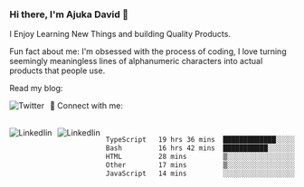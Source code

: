 ### Hi there, I'm Ajuka David 🥷

I Enjoy Learning New Things and building Quality Products.

Fun fact about me: I'm obsessed with the process of coding, I love turning seemingly meaningless lines of alphanumeric characters into actual products that people use.

Read my blog:

<a href="https://tobit.hashnode.dev/"> <img src="https://img.shields.io/badge/Hashnode-2962FF?style=for-the-badge&logo=hashnode&logoColor=white"
     alt="Twitter"
     style="float: left; margin-right: 10px;" /> </a>


📱 Connect with me: 

<br />
<a href="https://www.linkedin.com/in/david-ajuka-630660144/"> <img src="https://img.shields.io/badge/LinkedIn-0077B5?style=for-the-badge&logo=linkedin&logoColor=white"
     alt="LinkedIin"
     style="float: left; margin-right: 10px;" /> </a> <a href="mailto:ajuka.zephiniah@gmail.com"> <img src="https://img.shields.io/badge/Gmail-D14836?style=for-the-badge&logo=gmail&logoColor=white"
     alt="LinkedIin"
     style="float: left; margin-right: 10px;" /> </a>
     

<!--START_SECTION:waka-->

```txt
TypeScript   19 hrs 36 mins  █████████████░░░░░░░░░░░░   52.21 %
Bash         16 hrs 42 mins  ███████████░░░░░░░░░░░░░░   44.47 %
HTML         28 mins         ▒░░░░░░░░░░░░░░░░░░░░░░░░   01.25 %
Other        17 mins         ▒░░░░░░░░░░░░░░░░░░░░░░░░   00.79 %
JavaScript   14 mins         ░░░░░░░░░░░░░░░░░░░░░░░░░   00.66 %
```

<!--END_SECTION:waka-->
